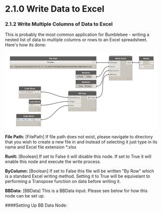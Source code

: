 # 2.1.0 Write Data to Excel

### 2.1.2 Write Multiple Columns of Data to Excel

This is probably the most common application for Bumblebee - writing a nested list of data to multiple columns or rows to an Excel spreadsheet. Here's how its done: 

![](writeExcel1.png)

**File Path:** [FilePath] If file path does not exist, please navigate to directory that you wish to create a new file in and instead of selecting it just type in its name and Excel file extension *.xlsx

**RunIt:** [Boolean] If set to False it will disable this node. If set to True it will enable this node and execute the write process. 

**ByColumn:** [Boolean] If set to False this file will be written "By Row" which is a standard Excel writing method. Setting it to True will be equivelant to performing a Transpose function on data before writing it. 

**BBData:** [BBData] This is a BBData input. Please see below for how this node can be set up. 

####Setting Up BB Data Node:



